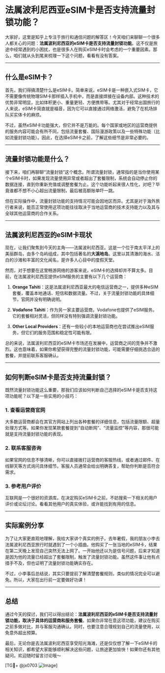 # 法属波利尼西亚eSIM卡是否支持流量封锁功能？

大家好，这里是知乎上专注于旅行和通信问题的解答区！今天咱们来聊聊一个很多人都关心的问题：**法属波利尼西亚的eSIM卡是否支持流量封锁功能**。这不仅是旅途中经常遇到的小困扰，也是很多人在购买eSIM卡时会考虑的一个重要因素。那么，咱们就从头到尾来梳理一下这个问题，看看有没有答案。

---

## 什么是eSIM卡？

首先，我们得搞清楚什么是eSIM卡。简单来说，eSIM卡是一种嵌入式SIM卡，它不需要像传统物理SIM卡那样插入手机中，而是直接焊接在设备内部。这种技术的优势非常明显，比如体积更小、重量更轻、方便携带等。尤其对于经常出国旅行的人来说，eSIM卡简直就是福音，因为它可以直接通过网络激活，避免了在机场排队买实体卡的麻烦。

不过，虽然eSIM卡功能强大，但它并不是万能的。每个国家或地区的运营商提供的服务内容可能会有所不同，包括流量套餐、国际漫游政策以及一些特殊功能（比如流量封锁功能）。因此，在选择eSIM卡之前，了解这些细节是非常必要的。

---

## 流量封锁功能是什么？

接下来，咱们再聊聊“流量封锁”这个概念。所谓流量封锁，通常指的是当你使用某个eSIM卡时，如果发现流量使用异常或者超出了套餐限制，系统会自动停止你的数据连接，直到你重新充值或调整套餐为止。这个功能听起来很人性化，对吧？毕竟谁都不想不小心超出流量限制，最后被高额账单吓一跳。

但在实际操作中，流量封锁功能的支持情况可能会因地区而异。尤其是对于海外旅行者来说，能否正常使用这项功能往往取决于当地运营商的技术支持能力以及其与全球其他运营商的合作关系。

---

## 法属波利尼西亚的eSIM卡现状

现在，让我们聚焦到今天的主角——法属波利尼西亚。这是一个位于南太平洋上的美丽群岛，由多个岛屿组成，其中包括著名的**大溪地岛**。这里以其清澈的海水、洁白的沙滩和丰富的文化闻名，是许多人心目中的度假天堂。

然而，对于想要在这里畅游网络的游客来说，eSIM卡的选择却并不算太多。目前，在法属波利尼西亚提供eSIM服务的主要有以下几个运营商：

1. **Orange Tahiti**：这是法属波利尼西亚最大的电信运营商之一，提供多种eSIM套餐，覆盖本地通话、短信和数据流量。不过，关于流量封锁功能的具体细节，官网并没有明确说明。
   
2. **Vodafone Tahiti**：作为另一家主要运营商，Vodafone也提供了eSIM服务。它的套餐相对灵活，但同样没有特别强调流量封锁功能。

3. **Other Local Providers**：还有一些较小的本地运营商也在尝试推出eSIM服务，但它们的服务范围和稳定性可能有限。

总的来说，法属波利尼西亚的eSIM卡市场还在发展中，运营商之间的竞争并不激烈。这也意味着，如果你希望获得完整的流量封锁功能，可能需要仔细挑选合适的套餐，并提前联系客服确认。

---

## 如何判断eSIM卡是否支持流量封锁？

既然流量封锁功能这么重要，那我们应该如何判断自己选择的eSIM卡是否支持这项功能呢？以下是一些实用的小技巧：

### 1. 查看运营商官网
大多数运营商都会在其官方网站上列出各种套餐的详细信息，包括流量限额、超量处理方式等。如果你发现某款套餐提到“自动断网”、“流量监控”等内容，那很可能就是支持流量封锁功能的表现。

### 2. 联系客服咨询
如果官网的信息不够清晰，你可以直接拨打运营商的客服热线，或者通过邮件、在线聊天等方式询问具体细节。客服人员通常会给出明确答复，帮助你判断是否符合需求。

### 3. 参考用户评价
互联网是一个很好的资源库。在决定购买eSIM卡之前，不妨搜索一下相关的用户评价或论坛讨论。看看其他用户的真实体验，或许能找到有用的信息。

---

## 实际案例分享

为了让大家更直观地理解，我给大家讲个真实的例子。去年暑假，我的朋友小李去法属波利尼西亚旅行时就遇到了一个小插曲。他购买了一张当地的eSIM卡，结果在第二天晚上发现自己突然无法上网了。一开始他还以为是信号问题，后来才知道是因为他的流量已经超出了套餐限制，触发了流量封锁功能。虽然这件事让他有点措手不及，但也证明了流量封锁功能确实存在。

不过，小李事后总结说，其实只要提前了解清楚套餐规则，类似的情况完全可以避免。所以，大家在出行前一定要做好功课！

---

## 总结

通过今天的探讨，我们可以得出结论：**法属波利尼西亚的eSIM卡是否支持流量封锁功能，取决于具体的运营商和服务套餐**。如果你非常在意这项功能，建议在购买之前多做对比，并与客服沟通确认。同时，也要注意合理规划自己的流量使用，以免意外超出预算。

最后，无论你是去法属波利尼西亚享受阳光海滩，还是仅仅想了解一下eSIM卡的相关知识，都希望大家能够顺利解决这些问题，让旅途更加愉快！如果你还有其他疑问，欢迎随时留言讨论哦～

[TG💪+ @jx0703 ![Image](https://github.com/user-attachments/assets/dbca1d08-cadb-493c-b0ec-ad6f7a83f270)]